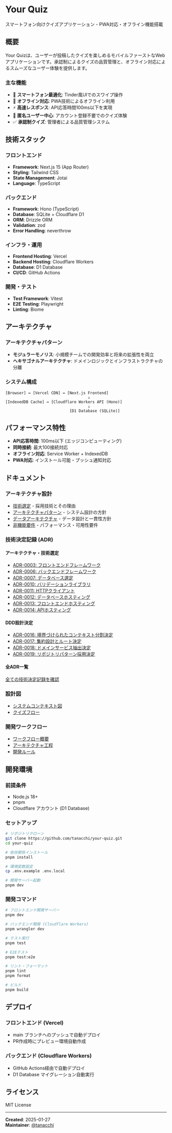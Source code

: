 # Your Quiz

スマートフォン向けクイズアプリケーション - PWA対応・オフライン機能搭載

## 概要

Your Quizは、ユーザーが投稿したクイズを楽しめるモバイルファーストなWebアプリケーションです。承認制によるクイズの品質管理と、オフライン対応によるスムーズなユーザー体験を提供します。

### 主な機能

- 📱 **スマートフォン最適化**: Tinder風UIでのスワイプ操作
- 🔄 **オフライン対応**: PWA技術によるオフライン利用
- ⚡ **高速レスポンス**: API応答時間100ms以下を実現
- 👥 **匿名ユーザー中心**: アカウント登録不要でのクイズ体験
- ✅ **承認制クイズ**: 管理者による品質管理システム

## 技術スタック

### フロントエンド

- **Framework**: Next.js 15 (App Router)
- **Styling**: Tailwind CSS
- **State Management**: Jotai
- **Language**: TypeScript

### バックエンド

- **Framework**: Hono (TypeScript)
- **Database**: SQLite + Cloudflare D1
- **ORM**: Drizzle ORM
- **Validation**: zod
- **Error Handling**: neverthrow

### インフラ・運用

- **Frontend Hosting**: Vercel
- **Backend Hosting**: Cloudflare Workers
- **Database**: D1 Database
- **CI/CD**: GitHub Actions

### 開発・テスト

- **Test Framework**: Vitest
- **E2E Testing**: Playwright
- **Linting**: Biome

## アーキテクチャ

### アーキテクチャパターン

- **モジュラーモノリス**: 小規模チームでの開発効率と将来の拡張性を両立
- **ヘキサゴナルアーキテクチャ**: ドメインロジックとインフラストラクチャの分離

### システム構成

```text
[Browser] ↔ [Vercel CDN] ↔ [Next.js Frontend]
                                    ↓
[IndexedDB Cache] ↔ [Cloudflare Workers API (Hono)]
                                    ↓
                            [D1 Database (SQLite)]
```

## パフォーマンス特性

- **API応答時間**: 100ms以下 (エッジコンピューティング)
- **同時接続**: 最大100接続対応
- **オフライン対応**: Service Worker + IndexedDB
- **PWA対応**: インストール可能・プッシュ通知対応

## ドキュメント

### アーキテクチャ設計

- [技術選定](docs/project/architecture/tech-selection.md) - 採用技術とその理由
- [アーキテクチャパターン](docs/project/adr/0001-architecture-pattern.md) - システム設計の方針
- [データアーキテクチャ](docs/project/architecture/data-architecture.md) - データ設計と一貫性方針
- [非機能要件](docs/project/architecture/non-functional-requirements.md) - パフォーマンス・可用性要件

### 技術決定記録 (ADR)

#### アーキテクチャ・技術選定

- [ADR-0003: フロントエンドフレームワーク](docs/project/adr/0003-frontend-framework.md)
- [ADR-0006: バックエンドフレームワーク](docs/project/adr/0006-backend-framework.md)
- [ADR-0007: データベース選定](docs/project/adr/0007-database.md)
- [ADR-0010: バリデーションライブラリ](docs/project/adr/0010-validation-library.md)
- [ADR-0011: HTTPクライアント](docs/project/adr/0011-http-client.md)
- [ADR-0012: データベースホスティング](docs/project/adr/0012-database-hosting.md)
- [ADR-0013: フロントエンドホスティング](docs/project/adr/0013-frontend-hosting.md)
- [ADR-0014: APIホスティング](docs/project/adr/0014-api-hosting.md)

#### DDD設計決定

- [ADR-0016: 境界づけられたコンテキスト分割決定](docs/project/adr/0016-bounded-context-division.md)
- [ADR-0017: 集約設計とルート決定](docs/project/adr/0017-aggregate-design.md)
- [ADR-0018: ドメインサービス抽出決定](docs/project/adr/0018-domain-service-extraction.md)
- [ADR-0019: リポジトリパターン採用決定](docs/project/adr/0019-repository-pattern-adoption.md)

#### 全ADR一覧

[全ての技術決定記録を確認](docs/project/adr/README.md)

### 設計図

- [システムコンテキスト図](docs/project/architecture/diagrams/system-context.md)
- [クイズフロー](docs/project/architecture/diagrams/quiz-flow.md)

### 開発ワークフロー

- [ワークフロー概要](docs/instructions/shared/workflow/README.md)
- [アーキテクチャ工程](docs/instructions/shared/workflow/architecture.md)
- [開発ルール](docs/instructions/shared/README.md)

## 開発環境

### 前提条件

- Node.js 18+
- pnpm
- Cloudflare アカウント (D1 Database)

### セットアップ

```bash
# リポジトリクローン
git clone https://github.com/tanacchi/your-quiz.git
cd your-quiz

# 依存関係インストール
pnpm install

# 環境変数設定
cp .env.example .env.local

# 開発サーバー起動
pnpm dev
```

### 開発コマンド

```bash
# フロントエンド開発サーバー
pnpm dev

# バックエンド開発 (Cloudflare Workers)
pnpm wrangler dev

# テスト実行
pnpm test

# E2Eテスト
pnpm test:e2e

# リント・フォーマット
pnpm lint
pnpm format

# ビルド
pnpm build
```

## デプロイ

### フロントエンド (Vercel)

- main ブランチへのプッシュで自動デプロイ
- PR作成時にプレビュー環境自動作成

### バックエンド (Cloudflare Workers)

- GitHub Actions経由で自動デプロイ
- D1 Database マイグレーション自動実行

## ライセンス

MIT License

---

**Created**: 2025-01-27  
**Maintainer**: [@tanacchi](https://github.com/tanacchi)
